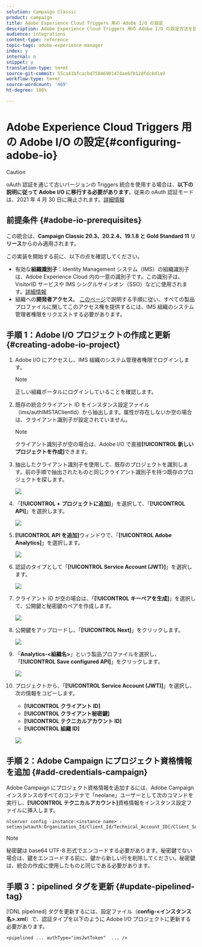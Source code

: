 ```yaml
---
solution: Campaign Classic
product: campaign
title: Adobe Experience Cloud Triggers 用の Adobe I/O の設定
description: Adobe Experience Cloud Triggers 用の Adobe I/O の設定方法を説明します
audience: integrations
content-type: reference
topic-tags: adobe-experience-manager
index: y
internal: n
snippet: y
translation-type: tm+mt
source-git-commit: 55ca41bfcacbd75846901474ae6f012dfdc8d1a9
workflow-type: tm+mt
source-wordcount: '469'
ht-degree: 100%

---
```



# Adobe Experience Cloud Triggers 用の Adobe I/O の設定{#configuring-adobe-io}

>[!CAUTION]
>
>oAuth 認証を通じて古いバージョンの Triggers 統合を使用する場合は、**以下の説明に従って Adobe I/O に移行する必要があります**。従来の oAuth 認証モードは、2021 年 4 月 30 日に廃止されます。[詳細情報](https://experienceleaguecommunities.adobe.com/t5/adobe-analytics-discussions/adobe-analytics-legacy-api-end-of-life-notice/td-p/385411)

## 前提条件 {#adobe-io-prerequisites}

この統合は、**Campaign Classic 20.3、20.2.4、19.1.8 と Gold Standard 11 リリース**&#x200B;からのみ適用されます。

この実装を開始する前に、以下の点を確認してください。

* 有効な&#x200B;**組織識別子**：Identity Management システム（IMS）の組織識別子は、Adobe Experience Cloud 内の一意の識別子です。この識別子は、VisitorID サービスや IMS シングルサインオン（SSO）などに使用されます。[詳細情報](https://experienceleague.adobe.com/docs/core-services/interface/manage-users-and-products/organizations.html?lang=ja)
* 組織への&#x200B;**開発者アクセス**。  [このページ](https://helpx.adobe.com/jp/enterprise/admin-guide.html/enterprise/using/manage-developers.ug.html)で説明する手順に従い、すべての製品プロファイルに関してこのアクセス権を提供するには、IMS 組織のシステム管理者権限をリクエストする必要があります。
>
## 手順 1：Adobe I/O プロジェクトの作成と更新 {#creating-adobe-io-project}

1. Adobe I/O にアクセスし、IMS 組織のシステム管理者権限でログインします。

   >[!NOTE]
   >
   > 正しい組織ポータルにログインしていることを確認します。

1. 既存の統合クライアント ID をインスタンス設定ファイル（ims/authIMSTAClientId）から抽出します。属性が存在しないか空の場合は、クライアント識別子が設定されていません。

   >[!NOTE]
   >
   >クライアント識別子が空の場合は、Adobe I/O で直接&#x200B;**[!UICONTROL 新しいプロジェクトを作成]**&#x200B;できます。

1. 抽出したクライアント識別子を使用して、既存のプロジェクトを識別します。前の手順で抽出されたものと同じクライアント識別子を持つ既存のプロジェクトを探します。

   ![](assets/do-not-localize/adobe_io_8.png)

1. 「**[!UICONTROL + プロジェクトに追加]**」を選択して、「**[!UICONTROL API]**」を選択します。

   ![](assets/do-not-localize/adobe_io_1.png)

1. **[!UICONTROL API を追加]**&#x200B;ウィンドウで、「**[!UICONTROL Adobe Analytics]**」を選択します。

   ![](assets/do-not-localize/adobe_io_2.png)

1. 認証のタイプとして「**[!UICONTROL Service Account (JWT)]**」を選択します。

   ![](assets/do-not-localize/adobe_io_3.png)

1. クライアント ID が空の場合は、「**[!UICONTROL キーペアを生成]**」を選択して、公開鍵と秘密鍵のペアを作成します。

   ![](assets/do-not-localize/adobe_io_4.png)

1. 公開鍵をアップロードし、「**[!UICONTROL Next]**」をクリックします。

   ![](assets/do-not-localize/adobe_io_5.png)

1. 「**Analytics-&lt;組織名>**」という製品プロファイルを選択し、「**[!UICONTROL Save configured API]**」をクリックします。

   ![](assets/do-not-localize/adobe_io_6.png)

1. プロジェクトから、「**[!UICONTROL Service Account (JWT)]**」を選択し、次の情報をコピーします。
   * **[!UICONTROL クライアント ID]**
   * **[!UICONTROL クライアント秘密鍵]**
   * **[!UICONTROL テクニカルアカウント ID]**
   * **[!UICONTROL 組織 ID]**

   ![](assets/do-not-localize/adobe_io_7.png)

## 手順 2：Adobe Campaign にプロジェクト資格情報を追加 {#add-credentials-campaign}

Adobe Campaign にプロジェクト資格情報を追加するには、Adobe Campaign インスタンスのすべてのコンテナで「neolane」ユーザーとして次のコマンドを実行し、**[!UICONTROL テクニカルアカウント]**&#x200B;資格情報をインスタンス設定ファイルに挿入します。

```
nlserver config -instance:<instance name> -setimsjwtauth:Organization_Id/Client_Id/Technical_Account_ID[/Client_Secret[/Base64_encoded_Private_Key]]
```

>[!NOTE]
>
>秘密鍵は base64 UTF-8 形式でエンコードする必要があります。秘密鍵でない場合は、鍵をエンコードする前に、鍵から新しい行を削除してください。秘密鍵は、統合の作成に使用したものと同じである必要があります。

## 手順 3：pipelined タグを更新 {#update-pipelined-tag}

[!DNL pipelined] タグを更新するには、設定ファイル（**config-&lt;インスタンス名>.xml**）で、認証タイプを以下のように Adobe I/O プロジェクトに更新する必要があります。

```
<pipelined ... authType="imsJwtToken"  ... />
```
